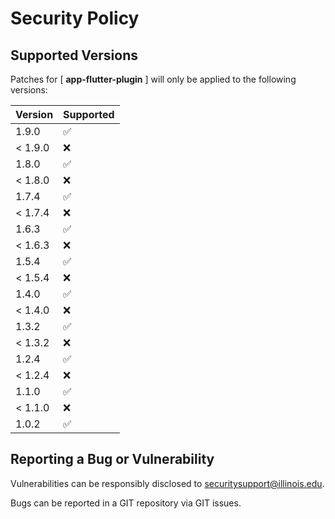 # Security Policy

## Supported Versions

Patches for [ **app-flutter-plugin** ] will only be applied to the following versions:

| Version | Supported |
|---------| ------------------ |
| 1.9.0   | :white_check_mark: |
| < 1.9.0 | :x: |
| 1.8.0   | :white_check_mark: |
| < 1.8.0 | :x: |
| 1.7.4   | :white_check_mark: |
| < 1.7.4 | :x: |
| 1.6.3   | :white_check_mark: |
| < 1.6.3 | :x: |
| 1.5.4   | :white_check_mark: |
| < 1.5.4 | :x: |
| 1.4.0   | :white_check_mark: |
| < 1.4.0 | :x: |
| 1.3.2   | :white_check_mark: |
| < 1.3.2 | :x: |
| 1.2.4   | :white_check_mark: |
| < 1.2.4 | :x: |
| 1.1.0   | :white_check_mark: |
| < 1.1.0 | :x: |
| 1.0.2   | :white_check_mark: |

## Reporting a Bug or Vulnerability

Vulnerabilities can be responsibly disclosed to [securitysupport@illinois.edu](mailto:securitysupport@illinois.edu).

Bugs can be reported in a GIT repository via GIT issues.
